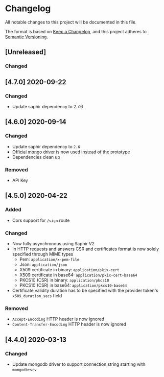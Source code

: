 # Changelog

All notable changes to this project will be documented in this file.

The format is based on [Keep a Changelog](https://keepachangelog.com/en/1.0.0/),
and this project adheres to [Semantic Versioning](https://semver.org/spec/v2.0.0.html).

## [Unreleased]

### Changed

## [4.7.0] 2020-09-22

### Changed
- Update saphir dependency to 2.7.6

## [4.6.0] 2020-09-14

### Changed

- Update saphir dependency to `2.6`
- [Official mongo driver](https://github.com/mongodb/mongo-rust-driver) is now used instead of the prototype
- Dependencies clean up

### Removed

- API Key

## [4.5.0] 2020-04-22

### Added

- Cors support for `/sign` route

### Changed

- Now fully asynchronous using Saphir V2
- In HTTP requests and answers CSR and certificates format is now solely specified through MIME types
    - Pem: `application/x-pem-file`
    - Json: `application/json`
    - X509 certificate in binary: `application/pkix-cert`
    - X509 certificate in base64: `application/pkix-cert-base64`
    - PKCS10 (CSR) in binary: `application/pkcs10`
    - PKCS10 (CSR) in base64: `application/pkcs10-base64`
- Certificate validity duration has to be specified with the provider token's `x509_duration_secs` field

### Removed

- `Accept-Encoding` HTTP header is now ignored
- `Content-Transfer-Encoding` HTTP header is now ignored

## [4.4.0] 2020-03-13

### Changed

- Update mongodb driver to support connection string starting with `mongodb+srv`
